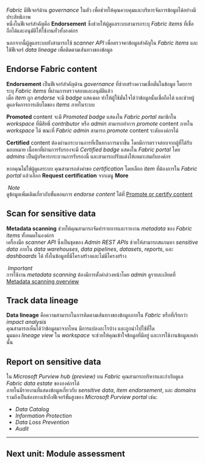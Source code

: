 
_Fabric_ มีฟีเจอร์ด้าน _governance_ ในตัว เพื่อช่วยให้คุณควบคุมและบริหารจัดการข้อมูลได้อย่างมีประสิทธิภาพ  
หนึ่งในฟีเจอร์สำคัญคือ **Endorsement** ซึ่งช่วยให้ผู้ดูแลระบบสามารถระบุ _Fabric items_ ที่เชื่อถือได้และอนุมัติให้ใช้งานทั่วทั้งองค์กร

นอกจากนี้ผู้ดูแลระบบยังสามารถใช้ _scanner API_ เพื่อตรวจหาข้อมูลสำคัญใน _Fabric items_ และใช้ฟีเจอร์ _data lineage_ เพื่อติดตามเส้นทางของข้อมูล

## Endorse Fabric content

**Endorsement** เป็นฟีเจอร์สำคัญด้าน _governance_ ที่ช่วยสร้างความเชื่อมั่นในข้อมูล โดยการระบุ _Fabric items_ ที่ผ่านการตรวจสอบและอนุมัติแล้ว  
เมื่อ _item_ ถูก _endorse_ จะมี _badge_ แสดงผล ทำให้ผู้ใช้มั่นใจได้ว่าข้อมูลนั้นเชื่อถือได้ และช่วยผู้ดูแลจัดการการเติบโตของ _items_ ภายในระบบ

**Promoted** content จะมี _Promoted badge_ แสดงใน _Fabric portal_ สมาชิกใน _workspace_ ที่มีสิทธิ์ _contributor_ หรือ _admin_ สามารถทำการ _promote_ content ภายใน _workspace_ ได้ ขณะที่ _Fabric admin_ สามารถ _promote_ content ระดับองค์กรได้

**Certified** content ต้องผ่านกระบวนการที่เป็นทางการมากขึ้น โดยมีการตรวจสอบจากผู้ที่ได้รับมอบหมาย เนื้อหาที่ผ่านการรับรองจะมี _Certified badge_ แสดงใน _Fabric portal_ โดย _admins_ เป็นผู้บริหารกระบวนการรับรองนี้ และสามารถปรับแต่งให้เหมาะสมกับองค์กร

หากคุณไม่ใช่ผู้ดูแลระบบ คุณสามารถส่งคำขอ _certification_ โดยเลือก _item_ ที่ต้องการใน _Fabric portal_ แล้วเลือก **Request certification** จากเมนู **More**

 _Note_  
ดูข้อมูลเพิ่มเติมเกี่ยวกับขั้นตอนการ _endorse content_ ได้ที่ [Promote or certify content](https://learn.microsoft.com/en-us/fabric/get-started/endorsement-promote-certify)

## Scan for sensitive data

**Metadata scanning** ช่วยให้คุณสามารถจัดทำรายการและรายงาน _metadata_ ของ _Fabric items_ ทั้งหมดในองค์กร  
เครื่องมือ _scanner API_ ซึ่งเป็นชุดของ _Admin REST APIs_ ช่วยให้สามารถสแกนหา _sensitive data_ ภายใน _data warehouses_, _data pipelines_, _datasets_, _reports_, และ _dashboards_ ได้ ทั้งในข้อมูลที่มีโครงสร้างและไม่มีโครงสร้าง

 _Important_  
การใช้งาน _metadata scanning_ ต้องมีการตั้งค่าล่วงหน้าโดย _admin_ ดูรายละเอียดที่ [Metadata scanning overview](https://learn.microsoft.com/en-us/fabric/governance/metadata-scanning-overview)

## Track data lineage

**Data lineage** คือความสามารถในการติดตามเส้นทางของข้อมูลภายใน _Fabric_ หรือที่เรียกว่า _impact analysis_  
คุณสามารถเห็นได้ว่าข้อมูลมาจากไหน มีการแปลงอะไรบ้าง และถูกนำไปใช้ที่ใด  
มุมมอง _lineage view_ ใน _workspace_ จะช่วยให้คุณเข้าใจข้อมูลที่มีอยู่ และการใช้งานข้อมูลเหล่านั้น

## Report on sensitive data

ใน _Microsoft Purview hub (preview)_ บน _Fabric_ คุณสามารถบริหารและกำกับดูแล _Fabric data estate_ ขององค์กรได้  
ภายในมีรายงานที่แสดงข้อมูลเกี่ยวกับ _sensitive data_, _item endorsement_, และ _domains_ รวมถึงเป็นช่องทางเข้าถึงฟีเจอร์ขั้นสูงของ _Microsoft Purview portal_ เช่น:

- _Data Catalog_
- _Information Protection_
- _Data Loss Prevention_
- _Audit_

---

## Next unit: Module assessment